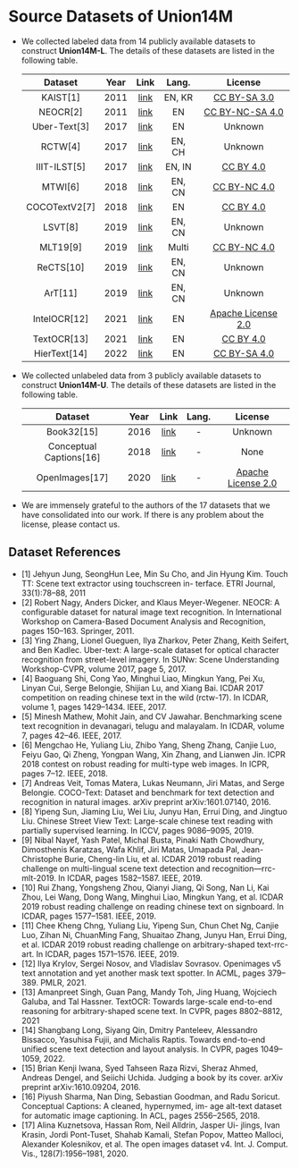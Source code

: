 # Source Datasets of Union14M
- We collected labeled data from 14 publicly available datasets to construct **Union14M-L**. The details of these datasets are listed in the following table.

    |    Dataset    | Year  |                                               Link                                                | Lang.  |                                    License                                    |
    | :-----------: | :---: | :-----------------------------------------------------------------------------------------------: | :----: | :---------------------------------------------------------------------------: |
    |   KAIST[1]    | 2011  |          [link](http://www.iapr-tc11.org/mediawiki/index.php/KAIST_Scene_Text_Database)           | EN, KR |        [CC BY-SA 3.0](https://creativecommons.org/licenses/by-sa/3.0/)        |
    |   NEOCR[2]    | 2011  | [link](http://www.iapr-tc11.org/mediawiki/index.php?title=NEOCR:_Natural_Environment_OCR_Dataset) |   EN   |     [CC BY-NC-SA 4.0](https://creativecommons.org/licenses/by-nc-sa/4.0/)     |
    | Uber-Text[3]  | 2017  |                        [link](https://www.robots.ox.ac.uk/~vgg/data/text/)                        |   EN   |                                    Unknown                                    |
    |    RCTW[4]    | 2017  |                              [link](https://rctw.vlrlab.net/dataset)                              | EN, CH |                                    Unknown                                    |
    | IIIT-ILST[5]  | 2017  |             [link](http://cvit.iiit.ac.in/research/projects/cvit-projects/iiit-ilst)              | EN, IN |           [CC BY 4.0](https://creativecommons.org/licenses/by/4.0/)           |
    |    MTWI[6]    | 2018  |       [link](https://tianchi.aliyun.com/competition/entrance/231685/information?lang=en-us)       | EN, CN |        [CC BY-NC 4.0](https://creativecommons.org/licenses/by-nc/4.0/)        |
    | COCOTextV2[7] | 2018  |                        [link](https://vision.cornell.edu/se3/coco-text-2/)                        |   EN   |           [CC BY 4.0](https://creativecommons.org/licenses/by/4.0/)           |
    |    LSVT[8]    | 2019  |                               [link](https://rrc.cvc.uab.es/?ch=16)                               | EN, CN |                                    Unknown                                    |
    |   MLT19[9]    | 2019  |                               [link](https://rrc.cvc.uab.es/?ch=15)                               | Multi  |        [CC BY-NC 4.0](https://creativecommons.org/licenses/by-nc/4.0/)        |
    |   ReCTS[10]   | 2019  |                               [link](https://rrc.cvc.uab.es/?ch=12)                               | EN, CN |                                    Unknown                                    |
    |    ArT[11]    | 2019  |                               [link](https://rrc.cvc.uab.es/?ch=14)                               | EN, CN |                                    Unknown                                    |
    | IntelOCR[12]  | 2021  |                   [link](https://github.com/cvdfoundation/open-images-dataset)                    |   EN   | [Apache License 2.0](https://github.com/openimages/dataset/blob/main/LICENSE) |
    |  TextOCR[13]  | 2021  |          [link](https://textvqa.org/textocr/dataset/https://textvqa.org/textocr/datase)           |   EN   |           [CC BY 4.0](https://creativecommons.org/licenses/by/4.0/)           |
    | HierText[14]  | 2022  |                   [link](https://github.com/google-research-datasets/hiertext)                    |   EN   |        [CC BY-SA 4.0](https://creativecommons.org/licenses/by-sa/4.0)         |

- We collected unlabeled data from 3 publicly available datasets to construct **Union14M-U**. The details of these datasets are listed in the following table.

    |         Dataset         | Year  |                             Link                             | Lang. |                                    License                                    |
    | :---------------------: | :---: | :----------------------------------------------------------: | :---: | :---------------------------------------------------------------------------: |
    |       Book32[15]        | 2016  |      [link](https://github.com/uchidalab/book-dataset/)      |   -   |                                    Unknown                                    |
    | Conceptual Captions[16] | 2018  |   [link](http://www.robots.ox.ac.uk/~vgg/data/scenetext/)    |   -   |                                     None                                      |
    |     OpenImages[17]      | 2020  | [link](https://github.com/cvdfoundation/open-images-dataset) |   -   | [Apache License 2.0](https://github.com/openimages/dataset/blob/main/LICENSE) |



- We are immensely grateful to the authors of the 17 datasets that we have consolidated into our work. If there is any problem about the license, please contact us.


## Dataset References
- [1] Jehyun Jung, SeongHun Lee, Min Su Cho, and Jin Hyung Kim. Touch TT: Scene text extractor using touchscreen in- terface. ETRI Journal, 33(1):78–88, 2011
- [2] Robert Nagy, Anders Dicker, and Klaus Meyer-Wegener. NEOCR: A configurable dataset for natural image text recognition. In International Workshop on Camera-Based Document Analysis and Recognition, pages 150–163. Springer, 2011.
- [3] Ying Zhang, Lionel Gueguen, Ilya Zharkov, Peter Zhang, Keith Seifert, and Ben Kadlec. Uber-text: A large-scale dataset for optical character recognition from street-level imagery. In SUNw: Scene Understanding Workshop-CVPR, volume 2017, page 5, 2017.
- [4] Baoguang Shi, Cong Yao, Minghui Liao, Mingkun Yang, Pei Xu, Linyan Cui, Serge Belongie, Shijian Lu, and Xiang Bai. ICDAR 2017 competition on reading chinese text in the wild (rctw-17). In ICDAR, volume 1, pages 1429–1434. IEEE, 2017.
- [5] Minesh Mathew, Mohit Jain, and CV Jawahar. Benchmarking scene text recognition in devanagari, telugu and malayalam. In ICDAR, volume 7, pages 42–46. IEEE, 2017.
- [6] Mengchao He, Yuliang Liu, Zhibo Yang, Sheng Zhang, Canjie Luo, Feiyu Gao, Qi Zheng, Yongpan Wang, Xin Zhang, and Lianwen Jin. ICPR 2018 contest on robust reading for multi-type web images. In ICPR, pages 7–12. IEEE, 2018.
- [7] Andreas Veit, Tomas Matera, Lukas Neumann, Jiri Matas, and Serge Belongie. COCO-Text: Dataset and benchmark for text detection and recognition in natural images. arXiv preprint arXiv:1601.07140, 2016.
- [8] Yipeng Sun, Jiaming Liu, Wei Liu, Junyu Han, Errui Ding, and Jingtuo Liu. Chinese Street View Text: Large-scale chinese text reading with partially supervised learning. In ICCV, pages 9086–9095, 2019.
- [9] Nibal Nayef, Yash Patel, Michal Busta, Pinaki Nath Chowdhury, Dimosthenis Karatzas, Wafa Khlif, Jiri Matas, Umapada Pal, Jean-Christophe Burie, Cheng-lin Liu, et al. ICDAR 2019 robust reading challenge on multi-lingual scene text detection and recognition—rrc-mlt-2019. In ICDAR, pages 1582–1587. IEEE, 2019.
- [10] Rui Zhang, Yongsheng Zhou, Qianyi Jiang, Qi Song, Nan Li, Kai Zhou, Lei Wang, Dong Wang, Minghui Liao, Mingkun Yang, et al. ICDAR 2019 robust reading challenge on reading chinese text on signboard. In ICDAR, pages 1577–1581. IEEE, 2019.
- [11] Chee Kheng Chng, Yuliang Liu, Yipeng Sun, Chun Chet Ng, Canjie Luo, Zihan Ni, ChuanMing Fang, Shuaitao Zhang, Junyu Han, Errui Ding, et al. ICDAR 2019 robust reading
challenge on arbitrary-shaped text-rrc-art. In ICDAR, pages 1571–1576. IEEE, 2019.
- [12] Ilya Krylov, Sergei Nosov, and Vladislav Sovrasov. Openimages v5 text annotation and yet another mask text spotter. In ACML, pages 379–389. PMLR, 2021.
- [13] Amanpreet Singh, Guan Pang, Mandy Toh, Jing Huang, Wojciech Galuba, and Tal Hassner. TextOCR: Towards large-scale end-to-end reasoning for arbitrary-shaped scene text. In CVPR, pages 8802–8812, 2021
- [14] Shangbang Long, Siyang Qin, Dmitry Panteleev, Alessandro Bissacco, Yasuhisa Fujii, and Michalis Raptis. Towards end-to-end unified scene text detection and layout analysis. In CVPR, pages 1049–1059, 2022.
- [15] Brian Kenji Iwana, Syed Tahseen Raza Rizvi, Sheraz Ahmed, Andreas Dengel, and Seiichi Uchida. Judging a book by its cover. arXiv preprint arXiv:1610.09204, 2016.
- [16] Piyush Sharma, Nan Ding, Sebastian Goodman, and Radu Soricut. Conceptual Captions: A cleaned, hypernymed, im- age alt-text dataset for automatic image captioning. In ACL, pages 2556–2565, 2018. 
- [17] Alina Kuznetsova, Hassan Rom, Neil Alldrin, Jasper Ui- jlings, Ivan Krasin, Jordi Pont-Tuset, Shahab Kamali, Stefan Popov, Matteo Malloci, Alexander Kolesnikov, et al. The open images dataset v4. Int. J. Comput. Vis., 128(7):1956–1981, 2020.